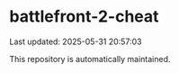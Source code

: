 # battlefront-2-cheat

Last updated: 2025-05-31 20:57:03

This repository is automatically maintained.
